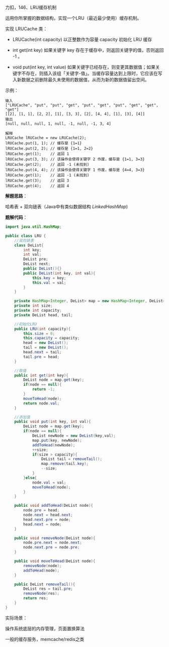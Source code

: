 力扣，146、LRU缓存机制

运用你所掌握的数据结构，实现一个LRU（最近最少使用）缓存机制。

实现 LRUCache 类：

- LRUCache(int capacity) 以正整数作为容量 capacity 初始化 LRU 缓存
- int get(int key) 如果关键字 key 存在于缓存中，则返回关键字的值，否则返回 -1 。

- void put(int key, int value) 如果关键字已经存在，则变更其数据值；如果关键字不存在，则插入该组「关键字-值」。当缓存容量达到上限时，它应该在写入新数据之前删除最久未使用的数据值，从而为新的数据值留出空间。

示例：

```
输入
["LRUCache", "put", "put", "get", "put", "get", "put", "get", "get", "get"]
[[2], [1, 1], [2, 2], [1], [3, 3], [2], [4, 4], [1], [3], [4]]
输出
[null, null, null, 1, null, -1, null, -1, 3, 4]

解释
LRUCache lRUCache = new LRUCache(2);
lRUCache.put(1, 1); // 缓存是 {1=1}
lRUCache.put(2, 2); // 缓存是 {1=1, 2=2}
lRUCache.get(1);    // 返回 1
lRUCache.put(3, 3); // 该操作会使得关键字 2 作废，缓存是 {1=1, 3=3}
lRUCache.get(2);    // 返回 -1 (未找到)
lRUCache.put(4, 4); // 该操作会使得关键字 1 作废，缓存是 {4=4, 3=3}
lRUCache.get(1);    // 返回 -1 (未找到)
lRUCache.get(3);    // 返回 3
lRUCache.get(4);    // 返回 4
```

**解题思路**：

哈希表 + 双向链表（Java中有类似数据结构 $LinkedHashMap$​)​

**题解代码**：

```java
import java.util.HashMap;

public class LRU {
    //双向链表
    class DeList{
        int key;
        int val;
        DeList pre;
        DeList next;
        public DeList(){}
        public DeList(int key, int val){
            this.key = key;
            this.val = val;
        }
    }

    private HashMap<Integer, DeList> map = new HashMap<Integer, DeList>();
    private int size;
    private int capacity;
    private DeList head, tail;

    //初始化LRU
    public LRU(int capacity){
        this.size = 0;
        this.capacity = capacity;
        head = new DeList();
        tail = new DeList();
        head.next = tail;
        tail.pre = head;
    }

    //取值
    public int get(int key){
        DeList node = map.get(key);
        if(node == null){
            return -1;
        }
        moveToHead(node);
        return node.val;
    }

    //添加值
    public void put(int key, int val){
        DeList node = map.get(key);
        if(node == null){
            DeList newNode = new DeList(key,val);
            map.put(key, newNode);
            addToHead(newNode);
            ++size;
            if(size > capacity){
                DeList tail = removeTail();
                map.remove(tail.key);
                --size;
            }
        }else{
            node.val = val;
            moveToHead(node);
        }
    }

    public void addToHead(DeList node){
        node.pre = head;
        node.next = head.next;
        head.next.pre = node;
        head.next = node;
    }

    public void removeNode(DeList node){
        node.pre.next = node.next;
        node.next.pre = node.pre;
    }

    public void moveToHead(DeList node){
        removeNode(node);
        addToHead(node);
    }

    public DeList removeTail(){
        DeList res = tail.pre;
        removeNode(res);
        return res;
    }
}
```

实际场景：

操作系统底层的内存管理，页面置换算法

一般的缓存服务，memcache/redis之类